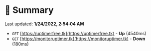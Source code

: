 # 📖 Summary
Last updated: **1/24/2022, 2:54:04 AM**

- `GET` [https://uptimerfree.tk](https://uptimerfree.tk) - **Up** (4540ms)
- `GET` [https://monitoruptimer.tk](https://monitoruptimer.tk) - **Down** (180ms)
